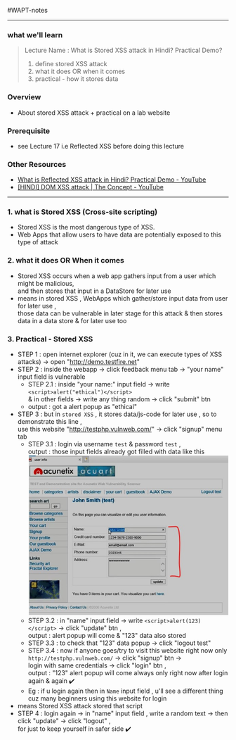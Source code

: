 #WAPT-notes

---
### what we'll learn
> Lecture Name : What is Stored XSS attack in Hindi? Practical Demo?
> 1) define stored XSS attack
> 2) what it does OR when it comes
> 3) practical - how it stores data

### Overview
- About stored XSS attack + practical on a lab website

### Prerequisite
- see Lecture 17 i.e Reflected XSS before doing this lecture

### Other Resources
- [What is Reflected XSS attack in Hindi? Practical Demo - YouTube](https://www.youtube.com/watch?v=nXxj6JgFxzw&ab_channel=EthicalSharmaji)
- [[HINDI] DOM XSS attack | The Concept - YouTube](https://www.youtube.com/watch?v=biMtIOR8UAI&ab_channel=BittenTech)

---

### 1. what is Stored XSS (Cross-site scripting)
- Stored XSS is the most dangerous type of XSS. 
- Web Apps that allow users to have data are potentially exposed to this type of attack

### 2. what it does OR When it comes
- Stored XSS occurs when a web app gathers input from a user which might be malicious, <br>
    and then stores that input in a DataStore for later use
- means in stored XSS , WebApps which gather/store input data from user for later use , <br>
    those data can be vulnerable in later stage for this attack & then stores data in a data store & for later use too

### 3. Practical - Stored XSS
- STEP 1 : open internet explorer (cuz in it, we can execute types of XSS attacks) -> open "http://demo.testfire.net"
- STEP 2 : inside the webapp -> click feedback menu tab -> "your name" input field is vulnerable
	- STEP 2.1 : inside "your name:" input field -> write `<script>alert("ethical")</script>` <br>
		& in other fields -> write any thing random -> click "submit" btn
	- output : got a alert popup as "ethical"
- STEP 3 : but in `stored XSS` , it stores data/js-code for later use , so to demonstrate this line , <br>
	use this website "http://testphp.vulnweb.com/" -> click "signup" menu tab
	- STEP 3.1 : login via username `test` & password `test` , <br>
		output : those input fields already got filled with data like this <br>
		<img src="../../notes-pics/03-Module/22_lecture/22_lecture-0-M3.jpg" alt="" width="500"/>
	- STEP 3.2 : in "name" input field -> write `<script>alert(123)</script>` -> click "update" btn , <br>
		output : alert popup will come & "123" data also stored 
	- STEP 3.3 : to check that "123" data popup -> click "logout test"
	- STEP 3.4 : now if anyone goes/try to visit this website right now only `http://testphp.vulnweb.com/` -> click "signup" btn -> <br>
		login with same credentials -> click "login" btn , <br>
		output : "123" alert popup will come always only right now after login again & again ✔️
    - Eg : if u login again then in `Name` input field , u'll see a different thing cuz many beginners using this website for login
- means Stored XSS attack stored that script
- STEP 4 : login again -> in "name" input field , write a random text -> then click "update" -> click "logout" , <br>
	for just to keep yourself in safer side ✔️


